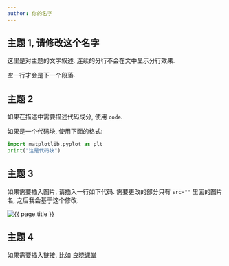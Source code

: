 ```yaml
---
author: 你的名字
---
```



## 主题 1, 请修改这个名字

这里是对主题的文字叙述.
连续的分行不会在文中显示分行效果.

空一行才会是下一个段落.


## 主题 2

如果在描述中需要描述代码成分, 使用 `code`.

如果是一个代码块, 使用下面的格式:

```python
import matplotlib.pyplot as plt
print("这是代码块")
```


## 主题 3

如果需要插入图片, 请插入一行如下代码. 需要更改的部分只有 `src=""` 里面的图片名, 之后我会基于这个修改.

<img class="course-image" src="这里是你图片名" alt="{{ page.title }}">


## 主题 4

如果需要插入链接, 比如 [良晓课堂](https://liliangxiao.github.io/)

